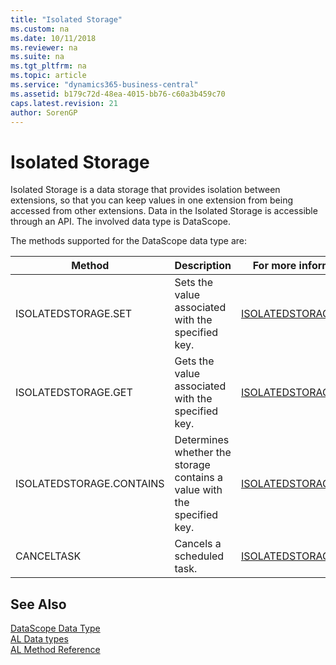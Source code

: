 ```yaml
---
title: "Isolated Storage"
ms.custom: na
ms.date: 10/11/2018
ms.reviewer: na
ms.suite: na
ms.tgt_pltfrm: na
ms.topic: article
ms.service: "dynamics365-business-central"
ms.assetid: b179c72d-48ea-4015-bb76-c60a3b459c70
caps.latest.revision: 21
author: SorenGP
---
```

# Isolated Storage
Isolated Storage is a data storage that provides isolation between extensions, so that you can keep values in one extension from being accessed from other extensions. Data in the Isolated Storage is accessible through an API. The involved data type is DataScope.

The methods supported for the DataScope data type are:

|Method|Description|For more information, see|  
|--------------|-----------------|-------------------------------|  
|ISOLATEDSTORAGE.SET|Sets the value associated with the specified key.|[ISOLATEDSTORAGE.SET](../methods/devenv-isolated-storage-set.md)|  
|ISOLATEDSTORAGE.GET|Gets the value associated with the specified key.|[ISOLATEDSTORAGE.GET](../methods/devenv-isolated-storage-get.md)|  
|ISOLATEDSTORAGE.CONTAINS|Determines whether the storage contains a value with the specified key.|[ISOLATEDSTORAGE.CONTAINS](../methods/devenv-isolated-storage-contains.md)|  
|CANCELTASK|Cancels a scheduled task.|[ISOLATEDSTORAGE.DELETE](../methods/devenv-isolated-storage-delete.md)|  

## See Also  
[DataScope Data Type](../datatypes/devenv-data-scope-type.md)  
[AL Data types](devenv-al-data-types.md)  
[AL Method Reference](../methods/devenv-al-method-reference.md)  
